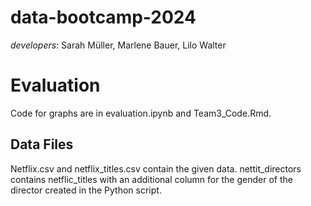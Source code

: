 # data-bootcamp-2024

*developers*: Sarah Müller, Marlene Bauer, Lilo Walter

# Evaluation
Code for graphs are in evaluation.ipynb and Team3_Code.Rmd.

## Data Files
Netflix.csv and netflix_titles.csv contain the given data.
nettit_directors contains netflic_titles with an additional column for the gender of the director created in the Python script.


